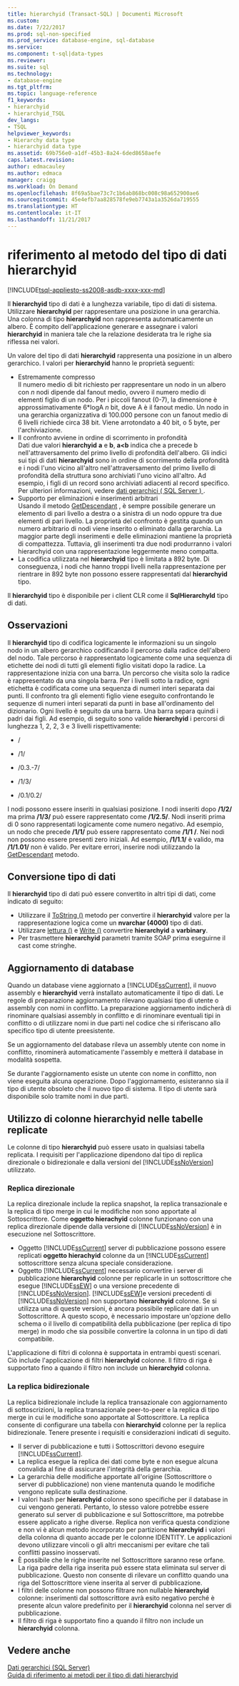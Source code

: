 ```yaml
---
title: hierarchyid (Transact-SQL) | Documenti Microsoft
ms.custom: 
ms.date: 7/22/2017
ms.prod: sql-non-specified
ms.prod_service: database-engine, sql-database
ms.service: 
ms.component: t-sql|data-types
ms.reviewer: 
ms.suite: sql
ms.technology:
- database-engine
ms.tgt_pltfrm: 
ms.topic: language-reference
f1_keywords:
- hierarchyid
- hierarchyid_TSQL
dev_langs:
- TSQL
helpviewer_keywords:
- Hierarchy data type
- hierarchyid data type
ms.assetid: 69b756e0-a1df-45b3-8a24-6ded8658aefe
caps.latest.revision: 
author: edmacauley
ms.author: edmaca
manager: craigg
ms.workload: On Demand
ms.openlocfilehash: 8f69a5bae73c7c1b6ab868bc008c98a652900ae6
ms.sourcegitcommit: 45e4efb7aa828578fe9eb7743a1a3526da719555
ms.translationtype: HT
ms.contentlocale: it-IT
ms.lasthandoff: 11/21/2017
---
```

# <a name="hierarchyid-data-type-method-reference"></a>riferimento al metodo del tipo di dati hierarchyid
[!INCLUDE[tsql-appliesto-ss2008-asdb-xxxx-xxx-md](../../includes/tsql-appliesto-ss2008-asdb-xxxx-xxx-md.md)]

Il **hierarchyid** tipo di dati è a lunghezza variabile, tipo di dati di sistema. Utilizzare **hierarchyid** per rappresentare una posizione in una gerarchia. Una colonna di tipo **hierarchyid** non rappresenta automaticamente un albero. È compito dell'applicazione generare e assegnare i valori **hierarchyid** in maniera tale che la relazione desiderata tra le righe sia riflessa nei valori.
  
Un valore del tipo di dati **hierarchyid** rappresenta una posizione in un albero gerarchico. I valori per **hierarchyid** hanno le proprietà seguenti:
  
-   Estremamente compresso  
     Il numero medio di bit richiesto per rappresentare un nodo in un albero con *n* nodi dipende dal fanout medio, ovvero il numero medio di elementi figlio di un nodo. Per i piccoli fanout (0-7), la dimensione è approssimativamente 6\*logA *n*  bit, dove A è il fanout medio. Un nodo in una gerarchia organizzativa di 100.000 persone con un fanout medio di 6 livelli richiede circa 38 bit. Viene arrotondato a 40 bit, o 5 byte, per l'archiviazione.  
-   Il confronto avviene in ordine di scorrimento in profondità  
     Dati due valori **hierarchyid** **a** e **b**, **a<b** indica che a precede b nell'attraversamento del primo livello di profondità dell'albero. Gli indici sui tipi di dati **hierarchyid** sono in ordine di scorrimento della profondità e i nodi l'uno vicino all'altro nell'attraversamento del primo livello di profondità della struttura sono archiviati l'uno vicino all'altro. Ad esempio, i figli di un record sono archiviati adiacenti al record specifico. Per ulteriori informazioni, vedere [dati gerarchici &#40; SQL Server &#41; ](../../relational-databases/hierarchical-data-sql-server.md).  
-   Supporto per eliminazioni e inserimenti arbitrari  
     Usando il metodo [GetDescendant](../../t-sql/data-types/getdescendant-database-engine.md) , è sempre possibile generare un elemento di pari livello a destra o a sinistra di un nodo oppure tra due elementi di pari livello. La proprietà del confronto è gestita quando un numero arbitrario di nodi viene inserito o eliminato dalla gerarchia. La maggior parte degli inserimenti e delle eliminazioni mantiene la proprietà di compattezza. Tuttavia, gli inserimenti tra due nodi produrranno i valori hierarchyid con una rappresentazione leggermente meno compatta.  
-   La codifica utilizzata nel **hierarchyid** tipo è limitata a 892 byte. Di conseguenza, i nodi che hanno troppi livelli nella rappresentazione per rientrare in 892 byte non possono essere rappresentati dal **hierarchyid** tipo.  
  
Il **hierarchyid** tipo è disponibile per i client CLR come il **SqlHierarchyId** tipo di dati.
  
## <a name="remarks"></a>Osservazioni  
Il **hierarchyid** tipo di codifica logicamente le informazioni su un singolo nodo in un albero gerarchico codificando il percorso dalla radice dell'albero del nodo. Tale percorso è rappresentato logicamente come una sequenza di etichette dei nodi di tutti gli elementi figlio visitati dopo la radice. La rappresentazione inizia con una barra. Un percorso che visita solo la radice è rappresentato da una singola barra. Per i livelli sotto la radice, ogni etichetta è codificata come una sequenza di numeri interi separata dai punti. Il confronto tra gli elementi figlio viene eseguito confrontando le sequenze di numeri interi separati da punti in base all'ordinamento del dizionario. Ogni livello è seguito da una barra. Una barra separa quindi i padri dai figli. Ad esempio, di seguito sono valide **hierarchyid** i percorsi di lunghezza 1, 2, 2, 3 e 3 livelli rispettivamente:
  
-   /  
  
-   /1/  
  
-   /0.3.-7/  
  
-   /1/3/  
  
-   /0.1/0.2/  
  
I nodi possono essere inseriti in qualsiasi posizione. I nodi inseriti dopo **/1/2/** ma prima **/1/3/** può essere rappresentato come **/1/2.5/**. Nodi inseriti prima di 0 sono rappresentati logicamente come numero negativo. Ad esempio, un nodo che precede **/1/1/** può essere rappresentato come **/1/1 /**. Nei nodi non possono essere presenti zero iniziali. Ad esempio, **/1/1.1/** è valido, ma **/1/1.01/** non è valido. Per evitare errori, inserire nodi utilizzando la [GetDescendant](../../t-sql/data-types/getdescendant-database-engine.md) metodo.
  
## <a name="data-type-conversion"></a>Conversione tipo di dati
Il **hierarchyid** tipo di dati può essere convertito in altri tipi di dati, come indicato di seguito:
-   Utilizzare il [ToString ()](../../t-sql/data-types/tostring-database-engine.md) metodo per convertire il **hierarchyid** valore per la rappresentazione logica come un **nvarchar (4000)** tipo di dati.  
-   Utilizzare [lettura ()](../../t-sql/data-types/read-database-engine.md) e [Write ()](../../t-sql/data-types/write-database-engine.md) convertire **hierarchyid** a **varbinary**.  
-   Per trasmettere **hierarchyid** parametri tramite SOAP prima eseguirne il cast come stringhe.  
  
## <a name="upgrading-databases"></a>Aggiornamento di database
Quando un database viene aggiornato a [!INCLUDE[ssCurrent](../../includes/sscurrent-md.md)], il nuovo assembly e **hierarchyid** verrà installato automaticamente il tipo di dati. Le regole di preparazione aggiornamento rilevano qualsiasi tipo di utente o assembly con nomi in conflitto. La preparazione aggiornamento indicherà di rinominare qualsiasi assembly in conflitto e di rinominare eventuali tipi in conflitto o di utilizzare nomi in due parti nel codice che si riferiscano allo specifico tipo di utente preesistente.
  
Se un aggiornamento del database rileva un assembly utente con nome in conflitto, rinominerà automaticamente l'assembly e metterà il database in modalità sospetta.
  
Se durante l'aggiornamento esiste un utente con nome in conflitto, non viene eseguita alcuna operazione. Dopo l'aggiornamento, esisteranno sia il tipo di utente obsoleto che il nuovo tipo di sistema. Il tipo di utente sarà disponibile solo tramite nomi in due parti.
  
## <a name="using-hierarchyid-columns-in-replicated-tables"></a>Utilizzo di colonne hierarchyid nelle tabelle replicate
Le colonne di tipo **hierarchyid** può essere usato in qualsiasi tabella replicata. I requisiti per l'applicazione dipendono dal tipo di replica direzionale o bidirezionale e dalla versioni del [!INCLUDE[ssNoVersion](../../includes/ssnoversion-md.md)] utilizzato.
  
### <a name="one-directional-replication"></a>Replica direzionale
La replica direzionale include la replica snapshot, la replica transazionale e la replica di tipo merge in cui le modifiche non sono apportate al Sottoscrittore. Come **oggetto hierachyid** colonne funzionano con una replica direzionale dipende dalla versione di [!INCLUDE[ssNoVersion](../../includes/ssnoversion-md.md)] è in esecuzione nel Sottoscrittore.
-   Oggetto [!INCLUDE[ssCurrent](../../includes/sscurrent-md.md)] server di pubblicazione possono essere replicati **oggetto hierachyid** colonne da un [!INCLUDE[ssCurrent](../../includes/sscurrent-md.md)] sottoscrittore senza alcuna speciale considerazione.  
-   Oggetto [!INCLUDE[ssCurrent](../../includes/sscurrent-md.md)] necessario convertire i server di pubblicazione **hierarchyid** colonne per replicarle in un sottoscrittore che esegue [!INCLUDE[ssEW](../../includes/ssew-md.md)] o una versione precedente di [!INCLUDE[ssNoVersion](../../includes/ssnoversion-md.md)]. [!INCLUDE[ssEW](../../includes/ssew-md.md)]e versioni precedenti di [!INCLUDE[ssNoVersion](../../includes/ssnoversion-md.md)] non supportano **hierarchyid** colonne. Se si utilizza una di queste versioni, è ancora possibile replicare dati in un Sottoscrittore. A questo scopo, è necessario impostare un'opzione dello schema o il livello di compatibilità della pubblicazione (per replica di tipo merge) in modo che sia possibile convertire la colonna in un tipo di dati compatibile.  
  
L'applicazione di filtri di colonna è supportata in entrambi questi scenari. Ciò include l'applicazione di filtri **hierarchyid** colonne. Il filtro di riga è supportato fino a quando il filtro non include un **hierarchyid** colonna.
  
### <a name="bi-directional-replication"></a>La replica bidirezionale
La replica bidirezionale include la replica transazionale con aggiornamento di sottoscrizioni, la replica transazionale peer-to-peer e la replica di tipo merge in cui le modifiche sono apportate al Sottoscrittore. La replica consente di configurare una tabella con **hierarchyid** colonne per la replica bidirezionale. Tenere presente i requisiti e considerazioni indicati di seguito.
-   Il server di pubblicazione e tutti i Sottoscrittori devono eseguire [!INCLUDE[ssCurrent](../../includes/sscurrent-md.md)].  
-   La replica esegue la replica dei dati come byte e non esegue alcuna convalida al fine di assicurare l'integrità della gerarchia.  
-   La gerarchia delle modifiche apportate all'origine (Sottoscrittore o server di pubblicazione) non viene mantenuta quando le modifiche vengono replicate sulla destinazione.  
-   I valori hash per **hierarchyid** colonne sono specifiche per il database in cui vengono generati. Pertanto, lo stesso valore potrebbe essere generato sul server di pubblicazione e sul Sottoscrittore, ma potrebbe essere applicato a righe diverse. Replica non verifica questa condizione e non vi è alcun metodo incorporato per partizione **hierarchyid** i valori della colonna di quanto accade per le colonne IDENTITY. Le applicazioni devono utilizzare vincoli o gli altri meccanismi per evitare che tali conflitti passino inosservati.  
-   È possibile che le righe inserite nel Sottoscrittore saranno rese orfane. La riga padre della riga inserita può essere stata eliminata sul server di pubblicazione. Questo non consente di rilevare un conflitto quando una riga del Sottoscrittore viene inserita al server di pubblicazione.  
-   I filtri delle colonne non possono filtrare non nullable **hierarchyid** colonne: inserimenti dal sottoscrittore avrà esito negativo perché è presente alcun valore predefinito per il **hierarchyid** colonna nel server di pubblicazione.  
-   Il filtro di riga è supportato fino a quando il filtro non include un **hierarchyid** colonna.  
  
## <a name="see-also"></a>Vedere anche
[Dati gerarchici &#40;SQL Server&#41;](../../relational-databases/hierarchical-data-sql-server.md)  
[Guida di riferimento ai metodi per il tipo di dati hierarchyid](http://msdn.microsoft.com/library/01a050f5-7580-4d5f-807c-7f11423cbb06)
  
  
